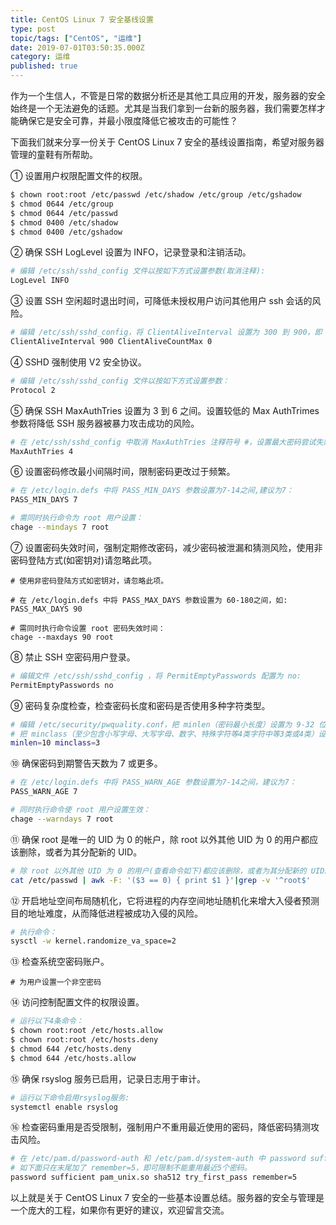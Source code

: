 ```yaml
---
title: CentOS Linux 7 安全基线设置
type: post
topic/tags: ["CentOS", "运维"]
date: 2019-07-01T03:50:35.000Z
category: 运维
published: true
---
```


作为一个生信人，不管是日常的数据分析还是其他工具应用的开发，服务器的安全始终是一个无法避免的话题。尤其是当我们拿到一台新的服务器，我们需要怎样才能确保它是安全可靠，并最小限度降低它被攻击的可能性？

下面我们就来分享一份关于 CentOS Linux 7 安全的基线设置指南，希望对服务器管理的童鞋有所帮助。

① 设置用户权限配置文件的权限。

```bash
$ chown root:root /etc/passwd /etc/shadow /etc/group /etc/gshadow
$ chmod 0644 /etc/group
$ chmod 0644 /etc/passwd
$ chmod 0400 /etc/shadow
$ chmod 0400 /etc/gshadow
```

② 确保 SSH LogLevel 设置为 INFO，记录登录和注销活动。

```bash
# 编辑 /etc/ssh/sshd_config 文件以按如下方式设置参数(取消注释):
LogLevel INFO
```

③ 设置 SSH 空闲超时退出时间，可降低未授权用户访问其他用户 ssh 会话的风险。

```bash
# 编辑 /etc/ssh/sshd_config，将 ClientAliveInterval 设置为 300 到 900，即 5-15 分钟，将 ClientAliveCountMax 设置为 0。 
ClientAliveInterval 900 ClientAliveCountMax 0
```

④ SSHD 强制使用 V2 安全协议。

```bash
# 编辑 /etc/ssh/sshd_config 文件以按如下方式设置参数： 
Protocol 2
```

⑤ 确保 SSH MaxAuthTries 设置为 3 到 6 之间。设置较低的 Max AuthTrimes 参数将降低 SSH 服务器被暴力攻击成功的风险。

```bash
# 在 /etc/ssh/sshd_config 中取消 MaxAuthTries 注释符号 #，设置最大密码尝试失败次数 3-6，建议为 4： 
MaxAuthTries 4
```

⑥ 设置密码修改最小间隔时间，限制密码更改过于频繁。

```bash
# 在 /etc/login.defs 中将 PASS_MIN_DAYS 参数设置为7-14之间,建议为7： 
PASS_MIN_DAYS 7 

# 需同时执行命令为 root 用户设置： 
chage --mindays 7 root
```

⑦ 设置密码失效时间，强制定期修改密码，减少密码被泄漏和猜测风险，使用非密码登陆方式(如密钥对)请忽略此项。

```
# 使用非密码登陆方式如密钥对，请忽略此项。

# 在 /etc/login.defs 中将 PASS_MAX_DAYS 参数设置为 60-180之间，如:
PASS_MAX_DAYS 90

# 需同时执行命令设置 root 密码失效时间： 
chage --maxdays 90 root
```

⑧ 禁止 SSH 空密码用户登录。

```bash
# 编辑文件 /etc/ssh/sshd_config ，将 PermitEmptyPasswords 配置为 no: 
PermitEmptyPasswords no 
```

⑨ 密码复杂度检查，检查密码长度和密码是否使用多种字符类型。

```bash
# 编辑 /etc/security/pwquality.conf，把 minlen（密码最小长度）设置为 9-32 位。
# 把 minclass（至少包含小写字母、大写字母、数字、特殊字符等4类字符中等3类或4类）设置为 3 或 4。
minlen=10 minclass=3
```

⑩ 确保密码到期警告天数为 7 或更多。

```bash
# 在 /etc/login.defs 中将 PASS_WARN_AGE 参数设置为7-14之间，建议为7： 
PASS_WARN_AGE 7 

# 同时执行命令使 root 用户设置生效： 
chage --warndays 7 root
```

⑪ 确保 root 是唯一的 UID 为 0 的帐户，除 root 以外其他 UID 为 0 的用户都应该删除，或者为其分配新的 UID。

```bash
# 除 root 以外其他 UID 为 0 的用户(查看命令如下)都应该删除，或者为其分配新的 UID。
cat /etc/passwd | awk -F: '($3 == 0) { print $1 }'|grep -v '^root$' 
```

⑫ 开启地址空间布局随机化，它将进程的内存空间地址随机化来增大入侵者预测目的地址难度，从而降低进程被成功入侵的风险。

```bash
# 执行命令：
sysctl -w kernel.randomize_va_space=2
```

⑬ 检查系统空密码账户。

```
# 为用户设置一个非空密码

```

⑭ 访问控制配置文件的权限设置。

```bash
# 运行以下4条命令： 
$ chown root:root /etc/hosts.allow 
$ chown root:root /etc/hosts.deny 
$ chmod 644 /etc/hosts.deny 
$ chmod 644 /etc/hosts.allow
```

⑮ 确保 rsyslog 服务已启用，记录日志用于审计。

```bash
# 运行以下命令启用rsyslog服务:
systemctl enable rsyslog
```

⑯ 检查密码重用是否受限制，强制用户不重用最近使用的密码，降低密码猜测攻击风险。

```bash
# 在 /etc/pam.d/password-auth 和 /etc/pam.d/system-auth 中 password sufficient pam_unix.so 这行的末尾配置 remember 参数为5-24之间，原来的内容不用更改。
# 如下面只在末尾加了 remember=5，即可限制不能重用最近5个密码。 
password sufficient pam_unix.so sha512 try_first_pass remember=5
```

以上就是关于 CentOS Linux 7 安全的一些基本设置总结。服务器的安全与管理是一个庞大的工程，如果你有更好的建议，欢迎留言交流。
